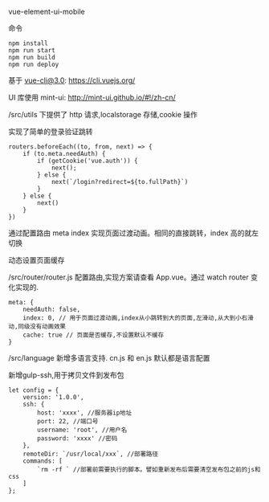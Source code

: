 vue-element-ui-mobile

命令

    npm install
    npm run start
    npm run build
    npm run deploy

基于 vue-cli@3.0: https://cli.vuejs.org/

UI 库使用 mint-ui: http://mint-ui.github.io/#!/zh-cn/

/src/utils 下提供了 http 请求,localstorage 存储,cookie 操作

实现了简单的登录验证跳转

    routers.beforeEach((to, from, next) => {
        if (to.meta.needAuth) {
            if (getCookie('vue.auth')) {
                next();
            } else {
                next(`/login?redirect=${to.fullPath}`)
            }
        } else {
            next()
        }
    })

通过配置路由 meta index 实现页面过渡动画。相同的直接跳转，index 高的就左切换

动态设置页面缓存

/src/router/router.js 配置路由,实现方案请查看 App.vue。通过 watch router 变化实现的.

    meta: {
        needAuth: false,
        index: 0, // 用于页面过渡动画,index从小跳转到大的页面,左滑动,从大到小右滑动,同级没有动画效果
        cache: true // 页面是否缓存,不设置默认不缓存
    }

/src/language 新增多语言支持. cn.js 和 en.js 默认都是语言配置

新增gulp-ssh,用于拷贝文件到发布包

    let config = {
        version: '1.0.0',
        ssh: {
            host: 'xxxx', //服务器ip地址
            port: 22, //端口号
            username: 'root', //用户名
            password: 'xxxx' //密码
        },
        remoteDir: `/usr/local/xxx`, //部署路径
        commands: [
            `rm -rf ` //部署前需要执行的脚本。譬如重新发布后需要清空发布包之前的js和css
        ]
    };
